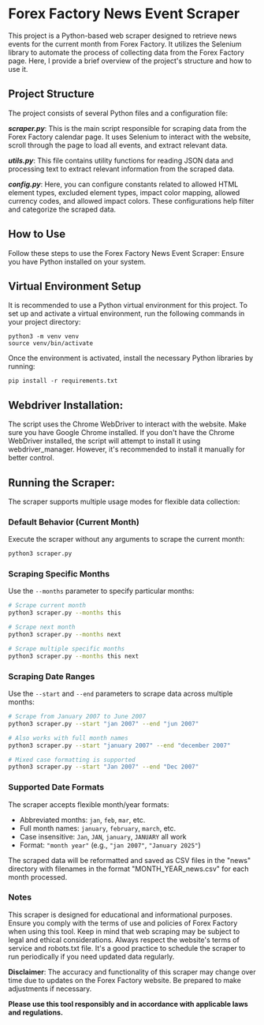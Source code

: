 # Forex Factory News Event Scraper
This project is a Python-based web scraper designed to retrieve news events for the current month from Forex Factory. It utilizes the Selenium library to automate the process of collecting data from the Forex Factory page. Here, I provide a brief overview of the project's structure and how to use it.

## Project Structure
The project consists of several Python files and a configuration file:

***scraper.py***: This is the main script responsible for scraping data from the Forex Factory calendar page. It uses Selenium to interact with the website, scroll through the page to load all events, and extract relevant data.

***utils.py***: This file contains utility functions for reading JSON data and processing text to extract relevant information from the scraped data.

***config.py***: Here, you can configure constants related to allowed HTML element types, excluded element types, impact color mapping, allowed currency codes, and allowed impact colors. These configurations help filter and categorize the scraped data.

## How to Use
Follow these steps to use the Forex Factory News Event Scraper:
Ensure you have Python installed on your system.

## Virtual Environment Setup
It is recommended to use a Python virtual environment for this project. To set up and activate a virtual environment, run the following commands in your project directory:

```
python3 -m venv venv
source venv/bin/activate
```

Once the environment is activated, install the necessary Python libraries by running:

```
pip install -r requirements.txt
```

## Webdriver Installation:
The script uses the Chrome WebDriver to interact with the website. Make sure you have Google Chrome installed.
If you don't have the Chrome WebDriver installed, the script will attempt to install it using webdriver_manager. However, it's recommended to install it manually for better control.

## Running the Scraper:
The scraper supports multiple usage modes for flexible data collection:

### Default Behavior (Current Month)
Execute the scraper without any arguments to scrape the current month:
```bash
python3 scraper.py
```

### Scraping Specific Months
Use the `--months` parameter to specify particular months:
```bash
# Scrape current month
python3 scraper.py --months this

# Scrape next month
python3 scraper.py --months next

# Scrape multiple specific months
python3 scraper.py --months this next
```

### Scraping Date Ranges
Use the `--start` and `--end` parameters to scrape data across multiple months:
```bash
# Scrape from January 2007 to June 2007
python3 scraper.py --start "jan 2007" --end "jun 2007"

# Also works with full month names
python3 scraper.py --start "january 2007" --end "december 2007"

# Mixed case formatting is supported
python3 scraper.py --start "Jan 2007" --end "Dec 2007"
```

### Supported Date Formats
The scraper accepts flexible month/year formats:
- Abbreviated months: `jan`, `feb`, `mar`, etc.
- Full month names: `january`, `february`, `march`, etc.
- Case insensitive: `Jan`, `JAN`, `january`, `JANUARY` all work
- Format: `"month year"` (e.g., `"jan 2007"`, `"January 2025"`)

The scraped data will be reformatted and saved as CSV files in the "news" directory with filenames in the format "MONTH_YEAR_news.csv" for each month processed.


### Notes
This scraper is designed for educational and informational purposes. Ensure you comply with the terms of use and policies of Forex Factory when using this tool. Keep in mind that web scraping may be subject to legal and ethical considerations. 
Always respect the website's terms of service and robots.txt file.
It's a good practice to schedule the scraper to run periodically if you need updated data regularly.

**Disclaimer**: The accuracy and functionality of this scraper may change over time due to updates on the Forex Factory website. Be prepared to make adjustments if necessary.

**Please use this tool responsibly and in accordance with applicable laws and regulations.**
